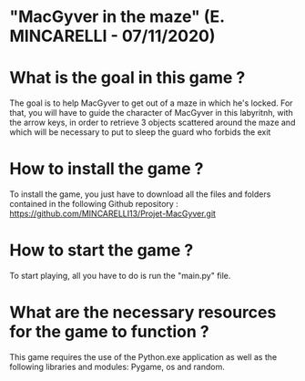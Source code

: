 # "MacGyver in the maze" (E. MINCARELLI - 07/11/2020)

# What is the goal in this game ?
The goal is to help MacGyver to get out of a maze in which he's locked.
For that, you will have to guide the character of MacGyver in this labyritnh, with the arrow keys, in order to retrieve 3 objects scattered around the maze and which will be necessary to put to sleep the guard who forbids the exit

# How to install the game ?
To install the game, you just have to download all the files and folders contained in the following Github repository : https://github.com/MINCARELLI13/Projet-MacGyver.git

# How to start the game ?
To start playing, all you have to do is run the "main.py" file.

# What are the necessary resources for the game to function ?
This game requires the use of the Python.exe application as well as the following libraries and modules: Pygame, os and random.



